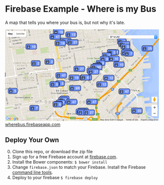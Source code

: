 # Firebase Example - Where is my Bus

A map that tells you where your bus is, but not why it's late.

[![animated screenshot](preview.gif)](https://wherebus.firebaseapp.com)
[wherebus.firebaseapp.com](https://wherebus.firebaseapp.com)

## Deploy Your Own

0. Clone this repo, or download the zip file
0. Sign up for a free Firebase account at [firebase.com](https://firebase.com).
0. Install the Bower components:
   `$ bower install`
0. Change `firebase.json` to match your Firebase. Install the Firebase [command line tools]().
0. Deploy to your firebase
   `$ firebase deploy`
